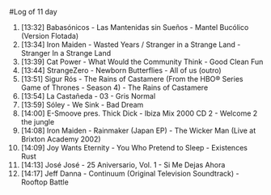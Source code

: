 #Log of 11 day

1. [13:32] Babasónicos - Las Mantenidas sin Sueños - Mantel Bucólico (Version Flotada)
1. [13:34] Iron Maiden - Wasted Years / Stranger in a Strange Land - Stranger In a Strange Land
1. [13:39] Cat Power - What Would the Community Think - Good Clean Fun
1. [13:44] StrangeZero - Newborn Butterflies - All of us (outro)
1. [13:51] Sigur Rós - The Rains of Castamere (From the HBO® Series Game of Thrones - Season 4) - The Rains of Castamere
1. [13:54] La Castañeda - 03 - Gris Normal
1. [13:59] Sóley - We Sink - Bad Dream
1. [14:00] E-Smoove pres. Thick Dick - Ibiza Mix 2000 CD 2 - Welcome 2 the jungle
1. [14:08] Iron Maiden - Rainmaker (Japan EP) - The Wicker Man (Live at Brixton Academy 2002)
1. [14:09] Joy Wants Eternity - You Who Pretend to Sleep - Existences Rust
1. [14:13] José José - 25 Aniversario, Vol. 1 - Si Me Dejas Ahora
1. [14:17] Jeff Danna - Continuum (Original Television Soundtrack) - Rooftop Battle
